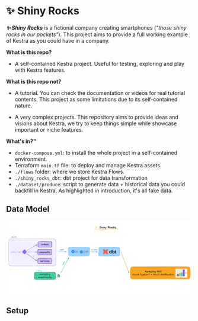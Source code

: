 # ✨ Shiny Rocks

**_✨ Shiny Rocks_** is a fictional company creating smartphones (_"those shiny rocks in our pockets"_). This project aims to provide a full working example of Kestra as you could have in a company.

**What is this repo?**

- A self-contained Kestra project. Useful for testing, exploring and play with Kestra features.


**What is this repo not?**

- A tutorial. You can check the documentation or videos for real tutorial contents. This project as some limitations due to its self-contained nature.

- A very complex projects. This repository aims to provide ideas and visions about Kestra, we try to keep things simple while showcase important or niche features.


**What's in?"**

- `docker-compose.yml`: to install the whole project in a self-contained environment.
- Terraform `main.tf` file: to deploy and manage Kestra assets.
- `./flows` folder: where we store Kestra Flows.
- `./shiny_rocks_dbt`: dbt project for data transformation
- `./dataset/produce`: script to generate data + historical data you could backfill in Kestra. As highlighted in introduction, it's all fake data.


## Data Model

![schema](misc/datastack_schema.png)

## Setup


